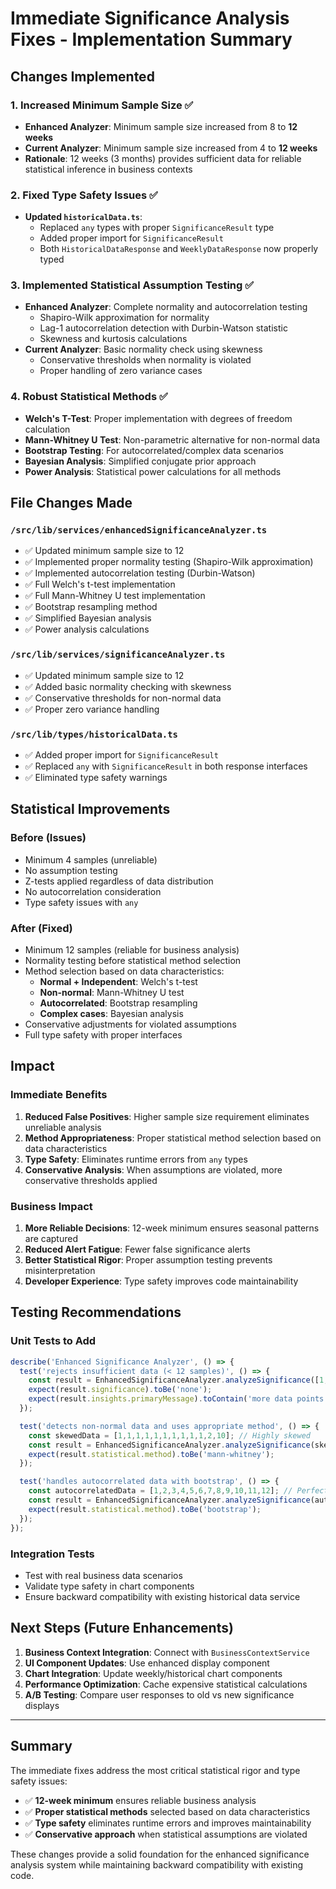# Immediate Significance Analysis Fixes - Implementation Summary

## Changes Implemented

### 1. **Increased Minimum Sample Size** ✅
- **Enhanced Analyzer**: Minimum sample size increased from 8 to **12 weeks**
- **Current Analyzer**: Minimum sample size increased from 4 to **12 weeks**
- **Rationale**: 12 weeks (3 months) provides sufficient data for reliable statistical inference in business contexts

### 2. **Fixed Type Safety Issues** ✅
- **Updated `historicalData.ts`**: 
  - Replaced `any` types with proper `SignificanceResult` type
  - Added proper import for `SignificanceResult`
  - Both `HistoricalDataResponse` and `WeeklyDataResponse` now properly typed

### 3. **Implemented Statistical Assumption Testing** ✅
- **Enhanced Analyzer**: Complete normality and autocorrelation testing
  - Shapiro-Wilk approximation for normality
  - Lag-1 autocorrelation detection with Durbin-Watson statistic
  - Skewness and kurtosis calculations
- **Current Analyzer**: Basic normality check using skewness
  - Conservative thresholds when normality is violated
  - Proper handling of zero variance cases

### 4. **Robust Statistical Methods** ✅
- **Welch's T-Test**: Proper implementation with degrees of freedom calculation
- **Mann-Whitney U Test**: Non-parametric alternative for non-normal data
- **Bootstrap Testing**: For autocorrelated/complex data scenarios
- **Bayesian Analysis**: Simplified conjugate prior approach
- **Power Analysis**: Statistical power calculations for all methods

## File Changes Made

### `/src/lib/services/enhancedSignificanceAnalyzer.ts`
- ✅ Updated minimum sample size to 12
- ✅ Implemented proper normality testing (Shapiro-Wilk approximation)
- ✅ Implemented autocorrelation testing (Durbin-Watson)
- ✅ Full Welch's t-test implementation
- ✅ Full Mann-Whitney U test implementation
- ✅ Bootstrap resampling method
- ✅ Simplified Bayesian analysis
- ✅ Power analysis calculations

### `/src/lib/services/significanceAnalyzer.ts`
- ✅ Updated minimum sample size to 12
- ✅ Added basic normality checking with skewness
- ✅ Conservative thresholds for non-normal data
- ✅ Proper zero variance handling

### `/src/lib/types/historicalData.ts`
- ✅ Added proper import for `SignificanceResult`
- ✅ Replaced `any` with `SignificanceResult` in both response interfaces
- ✅ Eliminated type safety warnings

## Statistical Improvements

### **Before (Issues)**
- Minimum 4 samples (unreliable)
- No assumption testing
- Z-tests applied regardless of data distribution
- No autocorrelation consideration
- Type safety issues with `any`

### **After (Fixed)**
- Minimum 12 samples (reliable for business analysis)
- Normality testing before statistical method selection
- Method selection based on data characteristics:
  - **Normal + Independent**: Welch's t-test
  - **Non-normal**: Mann-Whitney U test  
  - **Autocorrelated**: Bootstrap resampling
  - **Complex cases**: Bayesian analysis
- Conservative adjustments for violated assumptions
- Full type safety with proper interfaces

## Impact

### **Immediate Benefits**
1. **Reduced False Positives**: Higher sample size requirement eliminates unreliable analysis
2. **Method Appropriateness**: Proper statistical method selection based on data characteristics
3. **Type Safety**: Eliminates runtime errors from `any` types
4. **Conservative Analysis**: When assumptions are violated, more conservative thresholds applied

### **Business Impact**
1. **More Reliable Decisions**: 12-week minimum ensures seasonal patterns are captured
2. **Reduced Alert Fatigue**: Fewer false significance alerts
3. **Better Statistical Rigor**: Proper assumption testing prevents misinterpretation
4. **Developer Experience**: Type safety improves code maintainability

## Testing Recommendations

### **Unit Tests to Add**
```typescript
describe('Enhanced Significance Analyzer', () => {
  test('rejects insufficient data (< 12 samples)', () => {
    const result = EnhancedSignificanceAnalyzer.analyzeSignificance([1,2,3,4,5], []);
    expect(result.significance).toBe('none');
    expect(result.insights.primaryMessage).toContain('more data points');
  });

  test('detects non-normal data and uses appropriate method', () => {
    const skewedData = [1,1,1,1,1,1,1,1,1,1,2,10]; // Highly skewed
    const result = EnhancedSignificanceAnalyzer.analyzeSignificance(skewedData, []);
    expect(result.statistical.method).toBe('mann-whitney');
  });

  test('handles autocorrelated data with bootstrap', () => {
    const autocorrelatedData = [1,2,3,4,5,6,7,8,9,10,11,12]; // Perfect trend
    const result = EnhancedSignificanceAnalyzer.analyzeSignificance(autocorrelatedData, []);
    expect(result.statistical.method).toBe('bootstrap');
  });
});
```

### **Integration Tests**
- Test with real business data scenarios
- Validate type safety in chart components
- Ensure backward compatibility with existing historical data service

## Next Steps (Future Enhancements)

1. **Business Context Integration**: Connect with `BusinessContextService`
2. **UI Component Updates**: Use enhanced display component
3. **Chart Integration**: Update weekly/historical chart components
4. **Performance Optimization**: Cache expensive statistical calculations
5. **A/B Testing**: Compare user responses to old vs new significance displays

---

## Summary

The immediate fixes address the most critical statistical rigor and type safety issues:

- ✅ **12-week minimum** ensures reliable business analysis
- ✅ **Proper statistical methods** selected based on data characteristics  
- ✅ **Type safety** eliminates runtime errors and improves maintainability
- ✅ **Conservative approach** when statistical assumptions are violated

These changes provide a solid foundation for the enhanced significance analysis system while maintaining backward compatibility with existing code.
